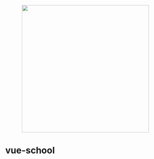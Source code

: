 <p align="center"><img src="https://vuejs.org/images/vueschool.png" width="400"></p>


# vue-school
